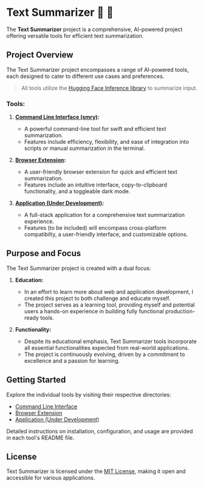 # Text Summarizer :robot: :leaves:

The **Text Summarizer** project is a comprehensive, AI-powered project offering versatile tools for efficient text summarization.

## Project Overview

The Text Summarizer project encompasses a range of AI-powered tools, each designed to cater to different use cases and preferences. 

> All tools utilize the [Hugging Face Inference library](https://huggingface.co/docs/huggingface.js/index) to summarize input.

### Tools:

1. **[Command Line Interface (smry)](https://github.com/zvoverman/text-summarizer/tree/main/cli):**
   - A powerful command-line tool for swift and efficient text summarization.
   - Features include efficiency, flexibility, and ease of integration into scripts or manual summarization in the terminal.

2. **[Browser Extension](https://github.com/zvoverman/text-summarizer/tree/main/extension):**
   - A user-friendly browser extension for quick and efficient text summarization.
   - Features include an intuitive interface, copy-to-clipboard functionality, and a toggleable dark mode.

3. **[Application (Under Development)](https://github.com/zvoverman/text-summarizer/tree/main/application):**
   - A full-stack application for a comprehensive text summarization experience.
   - Features (to be included) will encompass cross-platform compatibilty, a user-friendly interface, and customizable options.

## Purpose and Focus

The Text Summarizer project is created with a dual focus:

1. **Education:**
   - In an effort to learn more about web and application development, I created this project to both challenge and educate myself.
   - The project serves as a learning tool, providing myself and potential users a hands-on experience in building fully functional production-ready tools.

2. **Functionality:**
   - Despite its educational emphasis, Text Summarizer tools incorporate all essential functionalities expected from real-world applications.
   - The project is continuously evolving, driven by a commitment to excellence and a passion for learning.

## Getting Started

Explore the individual tools by visiting their respective directories:

- [Command Line Interface](https://github.com/zvoverman/text-summarizer/tree/main/cli)
- [Browser Extension](https://github.com/zvoverman/text-summarizer/tree/main/extension)
- [Application (Under Development)](https://github.com/zvoverman/text-summarizer/tree/main/application)

Detailed instructions on installation, configuration, and usage are provided in each tool's README file.

## License

Text Summarizer is licensed under the [MIT License](LICENSE), making it open and accessible for various applications.
